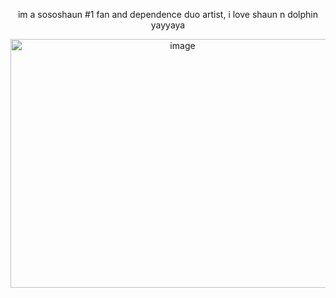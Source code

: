 <p align="center">im a sososhaun #1 fan and dependence duo artist, i love shaun n dolphin yayyaya<p align="center">
</p>

<p align="center">
<img width="535" height="398" alt="image" src="https://github.com/user-attachments/assets/1d9bcfe8-cb8d-4c30-8910-93ace13f4bef" />
</p>
